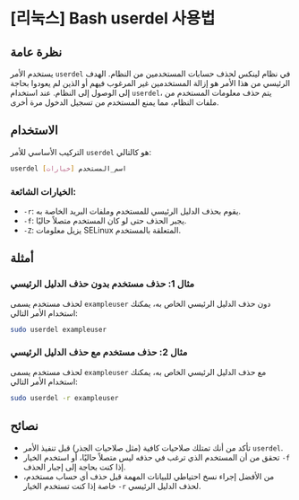 # [리눅스] Bash userdel 사용법

## نظرة عامة
يستخدم الأمر `userdel` في نظام لينكس لحذف حسابات المستخدمين من النظام. الهدف الرئيسي من هذا الأمر هو إزالة المستخدمين غير المرغوب فيهم أو الذين لم يعودوا بحاجة إلى الوصول إلى النظام. عند استخدام `userdel`، يتم حذف معلومات المستخدم من ملفات النظام، مما يمنع المستخدم من تسجيل الدخول مرة أخرى.

## الاستخدام
التركيب الأساسي للأمر `userdel` هو كالتالي:

```bash
userdel [خيارات] اسم_المستخدم
```

### الخيارات الشائعة:
- `-r`: يقوم بحذف الدليل الرئيسي للمستخدم وملفات البريد الخاصة به.
- `-f`: يجبر الحذف حتى لو كان المستخدم متصلاً حاليًا.
- `-Z`: يزيل معلومات SELinux المتعلقة بالمستخدم.

## أمثلة
### مثال 1: حذف مستخدم بدون حذف الدليل الرئيسي
لحذف مستخدم يسمى `exampleuser` دون حذف الدليل الرئيسي الخاص به، يمكنك استخدام الأمر التالي:

```bash
sudo userdel exampleuser
```

### مثال 2: حذف مستخدم مع حذف الدليل الرئيسي
لحذف مستخدم يسمى `exampleuser` مع حذف الدليل الرئيسي الخاص به، يمكنك استخدام الأمر التالي:

```bash
sudo userdel -r exampleuser
```

## نصائح
- تأكد من أنك تمتلك صلاحيات كافية (مثل صلاحيات الجذر) قبل تنفيذ الأمر `userdel`.
- تحقق من أن المستخدم الذي ترغب في حذفه ليس متصلاً حاليًا، أو استخدم الخيار `-f` إذا كنت بحاجة إلى إجبار الحذف.
- من الأفضل إجراء نسخ احتياطي للبيانات المهمة قبل حذف أي حساب مستخدم، خاصة إذا كنت تستخدم الخيار `-r` لحذف الدليل الرئيسي.